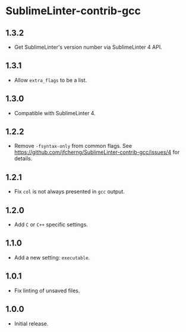 # SublimeLinter-contrib-gcc


## 1.3.2

- Get SublimeLinter's version number via SublimeLinter 4 API.


## 1.3.1

- Allow `extra_flags` to be a list.


## 1.3.0

- Compatible with SublimeLinter 4.


## 1.2.2

- Remove `-fsyntax-only` from common flags.
  See https://github.com/jfcherng/SublimeLinter-contrib-gcc/issues/4 for details.


## 1.2.1

- Fix `col` is not always presented in `gcc` output.


## 1.2.0

- Add `C` or `C++` specific settings.


## 1.1.0

- Add a new setting: `executable`.


## 1.0.1

- Fix linting of unsaved files.


## 1.0.0

- Initial release.

